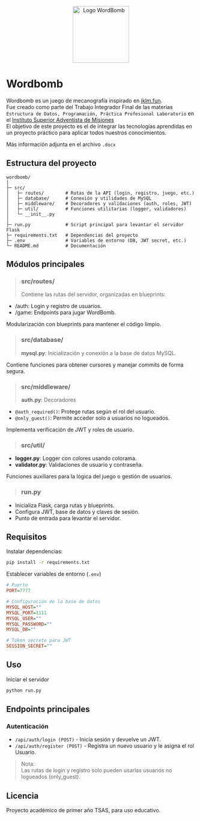 <div align="center">
    <img width="150" height="150" src="https://i.imgur.com/bkOWbtZ.png" alt="Logo WordBomb">
</div>

# Wordbomb

Wordbomb es un juego de mecanografía inspirado en [jklm.fun](https://jklm.fun).\
Fue creado como parte del Trabajo Integrador Final de las materias `Estructura de Datos, Programación, Práctica Profesional Laboratorio` en el [Instituto Superior Adventista de Misiones](https://isam.educacionadventista.com)\
El objetivo de este proyecto es el de integrar las tecnologías aprendidas en un proyecto práctico para aplicar todos nuestros conocimientos.

Más información adjunta en el archivo `.docx`

## Estructura del proyecto

```
wordbomb/
│
├─ src/
│   ├─ routes/        # Rutas de la API (login, registro, juego, etc.)
│   ├─ database/      # Conexión y utilidades de MySQL
│   ├─ middleware/    # Decoradores y validaciones (auth, roles, JWT)
│   ├─ util/          # Funciones utilitarias (logger, validadores)
│   └─ __init__.py
│
├─ run.py             # Script principal para levantar el servidor Flask
├─ requirements.txt   # Dependencias del proyecto
├─ .env               # Variables de entorno (DB, JWT secret, etc.)
└─ README.md          # Documentación

```

## Módulos principales

> ### src/routes/
>
> Contiene las rutas del servidor, organizadas en blueprints:

- /auth: Login y registro de usuarios.
- /game: Endpoints para jugar WordBomb.

Modularización con blueprints para mantener el código limpio.

> ### src/database/
>
> **mysql.py**: Inicialización y conexión a la base de datos MySQL.

Contiene funciones para obtener cursores y manejar commits de forma segura.

> ### src/middleware/
>
> **auth.py**: Decoradores

- `@auth_required()`: Protege rutas según el rol del usuario.
- `@only_guest()`: Permite acceder solo a usuarios no logueados.

Implementa verificación de JWT y roles de usuario.

> ### src/util/

- **logger.py**: Logger con colores usando colorama.
- **validator.py**: Validaciones de usuario y contraseña.

Funciones auxiliares para la lógica del juego o gestión de usuarios.

> ### run.py

- Inicializa Flask, carga rutas y blueprints.
- Configura JWT, base de datos y claves de sesión.
- Punto de entrada para levantar el servidor.

## Requisitos

Instalar dependencias:

```bash
pip install -r requirements.txt
```

Establecer variables de entorno (`.env`)

```ini
# Puerto
PORT=7777

# Configuración de la base de datos
MYSQL_HOST=""
MYSQL_PORT=1111
MYSQL_USER=""
MYSQL_PASSWORD=""
MYSQL_DB=""

# Token secreto para JWT
SESSION_SECRET=""
```

## Uso

Iniciar el servidor

```bash
python run.py
```

## Endpoints principales

### Autenticación

- `/api/auth/login (POST)` - Inicia sesión y devuelve un JWT.
- `/api/auth/register (POST)` - Registra un nuevo usuario y le asigna el rol Usuario.

> Nota:  
> Las rutas de login y registro solo pueden usarlas usuarios no logueados (only_guest).

## Licencia

Proyecto académico de primer año TSAS, para uso educativo.
